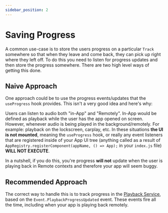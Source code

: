 ```yaml
---
sidebar_position: 2
---
```


# Saving Progress

A common use-case is to store the users progress on a particular `Track`
somewhere so that when they leave and come back, they can pick up right where
they left off. To do this you need to listen for progress updates and then
store the progress somewhere. There are two high level ways of getting this
done.

## Naive Approach

One approach could be to use the progress events/updates that the `useProgress`
hook provides. This isn't a very good idea and here's why:

Users can listen to audio both "in-App" and "Remotely". In-App would be defined
as playback while the user has the app opened on screen. However, whenever
audio is being played in the background/remotely. For example: playback on the
lockscreen, carplay, etc. In these situations **the UI is not mounted**, meaning
the `useProgress` hook, or really any event listeners that are registered
inside of your App UI tree (anything called as a result of
`AppRegistry.registerComponent(appName, () => App);` in your `index.js` file)
**WILL NOT EXECUTE**.

In a nutshell, if you do this, you're progress **will not** update when the user
is playing back in Remote contexts and therefore your app will seem buggy.

## Recommended Approach

The correct way to handle this is to track progress in the
[Playback Service](../basics/playback-service.md), based on the
`Event.PlaybackProgressUpdated` event. These events fire all the time, including
when your app is playing back remotely.
